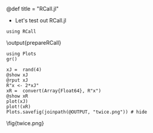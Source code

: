 @def title = "RCall.jl"

- Let's test out RCall.jl

```julia:prepareRCall
using RCall
```

\output{prepareRCall}

```julia:twice
using Plots
gr()

xJ =  rand(4) 
@show xJ
@rput xJ
R"x <- 2*xJ"
xR =  convert(Array{Float64}, R"x")
@show xR
plot(xJ)
plot!(xR)
Plots.savefig(joinpath(@OUTPUT, "twice.png")) # hide
```

\fig{twice.png}
